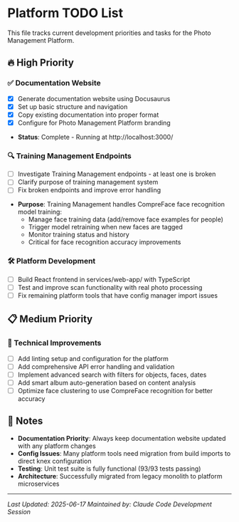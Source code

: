 # Platform TODO List

This file tracks current development priorities and tasks for the Photo Management Platform.

## 🔥 High Priority

### ✅ Documentation Website
- [x] Generate documentation website using Docusaurus
- [x] Set up basic structure and navigation
- [x] Copy existing documentation into proper format
- [x] Configure for Photo Management Platform branding
- **Status**: Complete - Running at http://localhost:3000/

### 🔍 Training Management Endpoints
- [ ] Investigate Training Management endpoints - at least one is broken
- [ ] Clarify purpose of training management system
- [ ] Fix broken endpoints and improve error handling
- **Purpose**: Training Management handles CompreFace face recognition model training:
  - Manage face training data (add/remove face examples for people)
  - Trigger model retraining when new faces are tagged
  - Monitor training status and history
  - Critical for face recognition accuracy improvements

### 🛠️ Platform Development

- [ ] Build React frontend in services/web-app/ with TypeScript
- [ ] Test and improve scan functionality with real photo processing
- [ ] Fix remaining platform tools that have config manager import issues

## 📋 Medium Priority

### 🔧 Technical Improvements
- [ ] Add linting setup and configuration for the platform
- [ ] Add comprehensive API error handling and validation
- [ ] Implement advanced search with filters for objects, faces, dates
- [ ] Add smart album auto-generation based on content analysis
- [ ] Optimize face clustering to use CompreFace recognition for better accuracy

## 📝 Notes

- **Documentation Priority**: Always keep documentation website updated with any platform changes
- **Config Issues**: Many platform tools need migration from build imports to direct knex configuration
- **Testing**: Unit test suite is fully functional (93/93 tests passing)
- **Architecture**: Successfully migrated from legacy monolith to platform microservices

---
*Last Updated: 2025-06-17*
*Maintained by: Claude Code Development Session*